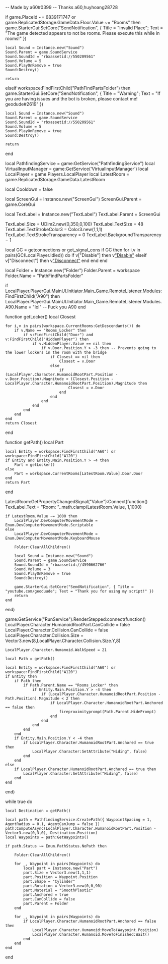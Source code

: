 -- Made by a60#0399
-- Thanks a60,huyhoang28728

if game.PlaceId ~= 6839171747 or game.ReplicatedStorage.GameData.Floor.Value ~= "Rooms" then
	game.StarterGui:SetCore("SendNotification", { Title = "Invalid Place"; Text = "The game detected appears to not be rooms. Please execute this while in rooms!" })
	
	local Sound = Instance.new("Sound")
	Sound.Parent = game.SoundService
	Sound.SoundId = "rbxassetid://550209561"
	Sound.Volume = 5
	Sound.PlayOnRemove = true
	Sound:Destroy()
	
	return
elseif workspace:FindFirstChild("PathFindPartsFolder") then
	game.StarterGui:SetCore("SendNotification", { Title = "Warning"; Text = "If you are having issues and the bot is broken, please contact me! geodude#2619" })
	
	local Sound = Instance.new("Sound")
	Sound.Parent = game.SoundService
	Sound.SoundId = "rbxassetid://550209561"
	Sound.Volume = 5
	Sound.PlayOnRemove = true
	Sound:Destroy()

	return
end

local PathfindingService = game:GetService("PathfindingService")
local VirtualInputManager = game:GetService('VirtualInputManager')
local LocalPlayer = game.Players.LocalPlayer
local LatestRoom = game.ReplicatedStorage.GameData.LatestRoom

local Cooldown = false

local ScreenGui = Instance.new("ScreenGui")
ScreenGui.Parent = game.CoreGui

local TextLabel = Instance.new("TextLabel")
TextLabel.Parent = ScreenGui

TextLabel.Size = UDim2.new(0,350,0,100)
TextLabel.TextSize = 48
TextLabel.TextStrokeColor3 = Color3.new(1,1,1)
TextLabel.TextStrokeTransparency = 0
TextLabel.BackgroundTransparency = 1

local GC = getconnections or get_signal_cons
if GC then
    for i,v in pairs(GC(LocalPlayer.Idled)) do
        if v["Disable"] then
            v["Disable"](v)
        elseif v["Disconnect"] then
            v["Disconnect"](v)
        end
    end
end

local Folder = Instance.new("Folder")
Folder.Parent = workspace
Folder.Name = "PathFindPartsFolder"

if LocalPlayer.PlayerGui.MainUI.Initiator.Main_Game.RemoteListener.Modules:FindFirstChild("A90") then
    LocalPlayer.PlayerGui.MainUI.Initiator.Main_Game.RemoteListener.Modules.A90.Name = "lol" -- Fuck you A90
end

function getLocker()
    local Closest

    for i,v in pairs(workspace.CurrentRooms:GetDescendants()) do
        if v.Name == "Rooms_Locker" then
            if v:FindFirstChild("Door") and v:FindFirstChild("HiddenPlayer") then
                if v.HiddenPlayer.Value == nil then
                    if v.Door.Position.Y > -3 then -- Prevents going to the lower lockers in the room with the bridge 
                        if Closest == nil then
                            Closest = v.Door
                        else
                            if (LocalPlayer.Character.HumanoidRootPart.Position - v.Door.Position).Magnitude < (Closest.Position - LocalPlayer.Character.HumanoidRootPart.Position).Magnitude then
                                Closest = v.Door
                            end
                        end
                    end
                end
            end
        end
    end
    return Closest
end

function getPath()
    local Part
	
    local Entity = workspace:FindFirstChild("A60") or workspace:FindFirstChild("A120")
    if Entity and Entity.Main.Position.Y > -4 then
        Part = getLocker()
    else
        Part = workspace.CurrentRooms[LatestRoom.Value].Door.Door
    end
    return Part
end

LatestRoom:GetPropertyChangedSignal("Value"):Connect(function()
    TextLabel.Text = "Room: "..math.clamp(LatestRoom.Value, 1,1000)

    if LatestRoom.Value ~= 1000 then
        LocalPlayer.DevComputerMovementMode = Enum.DevComputerMovementMode.Scriptable
    else
        LocalPlayer.DevComputerMovementMode = Enum.DevComputerMovementMode.KeyboardMouse
	
        Folder:ClearAllChildren()
    
        local Sound = Instance.new("Sound")
        Sound.Parent = game.SoundService
        Sound.SoundId = "rbxassetid://4590662766"
        Sound.Volume = 3
        Sound.PlayOnRemove = true
        Sound:Destroy()
        
        game.StarterGui:SetCore("SendNotification", { Title = "youtube.com/geoduude"; Text = "Thank you for using my script!" })
        return
    end
end)

game:GetService("RunService").RenderStepped:connect(function()
    LocalPlayer.Character.HumanoidRootPart.CanCollide = false
    LocalPlayer.Character.Collision.CanCollide = false
    LocalPlayer.Character.Collision.Size = Vector3.new(8,LocalPlayer.Character.Collision.Size.Y,8)

    LocalPlayer.Character.Humanoid.WalkSpeed = 21

    local Path = getPath()
    
    local Entity = workspace:FindFirstChild("A60") or workspace:FindFirstChild("A120")
    if Entity then
        if Path then
            if Path.Parent.Name == "Rooms_Locker" then
                if Entity.Main.Position.Y > -4 then
                    if (LocalPlayer.Character.HumanoidRootPart.Position - Path.Position).Magnitude < 2 then
                        if LocalPlayer.Character.HumanoidRootPart.Anchored == false then
                            fireproximityprompt(Path.Parent.HidePrompt)
                        end
                    end
                end
            end
        end
        if Entity.Main.Position.Y < -4 then
            if LocalPlayer.Character.HumanoidRootPart.Anchored == true then
                LocalPlayer.Character:SetAttribute("Hiding", false)
            end
        end
    else
        if LocalPlayer.Character.HumanoidRootPart.Anchored == true then
            LocalPlayer.Character:SetAttribute("Hiding", false)
        end
    end
end)

while true do

    local Destination = getPath()

    local path = PathfindingService:CreatePath({ WaypointSpacing = 1, AgentRadius = 0.1, AgentCanJump = false })
    path:ComputeAsync(LocalPlayer.Character.HumanoidRootPart.Position - Vector3.new(0,3,0), Destination.Position)
    local Waypoints = path:GetWaypoints()

    if path.Status ~= Enum.PathStatus.NoPath then

        Folder:ClearAllChildren()

        for _, Waypoint in pairs(Waypoints) do
            local part = Instance.new("Part")
            part.Size = Vector3.new(1,1,1)
            part.Position = Waypoint.Position
            part.Shape = "Cylinder"
            part.Rotation = Vector3.new(0,0,90)
            part.Material = "SmoothPlastic"
            part.Anchored = true
            part.CanCollide = false
            part.Parent = Folder
        end

        for _, Waypoint in pairs(Waypoints) do
            if LocalPlayer.Character.HumanoidRootPart.Anchored == false then
                LocalPlayer.Character.Humanoid:MoveTo(Waypoint.Position)
                LocalPlayer.Character.Humanoid.MoveToFinished:Wait()
            end
        end
    end
end
